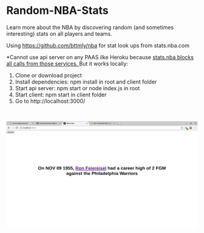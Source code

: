 # Random-NBA-Stats
Learn more about the NBA by discovering random (and sometimes interesting) stats on all players and teams.

Using https://github.com/bttmly/nba for stat look ups from stats.nba.com

*Cannot use api server on any PAAS ilke Heroku because <a href="https://github.com/bttmly/nba/issues/41"> stats.nba blocks all calls from those services. </a> But it works locally:

1. Clone or download project
2. Install dependencies: npm install in root and client folder
3. Start api server: npm start or node index.js in root 
4. Start client: npm start in client folder
5. Go to http://localhost:3000/
<br>

![Alt text](Screenshot.png?raw=true)
